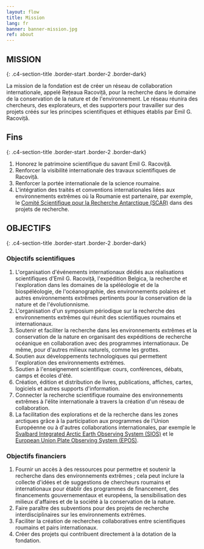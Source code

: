```yaml
---
layout: flow
title: Mission
lang: fr
banner: banner-mission.jpg
ref: about
---
```


## MISSION
{: .c4-section-title .border-start .border-2 .border-dark}


La mission de la fondation est de créer un réseau de collaboration internationale, appelé Rețeaua Racoviță, pour la recherche dans le domaine de la conservation de la nature et de l'environnement. Le réseau réunira des chercheurs, des explorateurs, et des supporters pour travailler sur des projets créés sur les principes scientifiques et éthiques établis par Emil G. Racoviță.

## Fins
{: .c4-section-title .border-start .border-2 .border-dark}

<!-- Les principaux buts de la fondation sont: -->

1. Honorez le patrimoine scientifique du savant Emil G. Racoviță.
1. Renforcer la visibilité internationale des travaux scientifiques de Racoviță.
1. Renforcer la portée internationale de la science roumaine.
1. L'intégration des traités et conventions internationales liées aux environnements extrêmes où la Roumanie est partenaire, par exemple, le [Comité Scientifique pour la Recherche Antarctique (SCAR)](https://council.science/events/2023-scar-sc-hass/) dans des projets de recherche.

## OBJECTIFS
{: .c4-section-title .border-start .border-2 .border-dark}

### Objectifs scientifiques

1. L'organisation d'événements internationaux dédiés aux réalisations scientifiques d'Emil G. Racoviță, l'expédition Belgica, la recherche et l'exploration dans les domaines de la spéléologie et de la biospéléologie, de l'océanographie, des environnements polaires et autres environnements extrêmes pertinents pour la conservation de la nature et de l'évolutionnisme.
1. L'organisation d'un symposium périodique sur la recherche des environnements extrêmes qui réunit des scientifiques roumains et internationaux.
1. Soutenir et faciliter la recherche dans les environnements extrêmes et la conservation de la nature en organisant des expéditions de recherche océanique en collaboration avec des programmes internationaux. De même, pour d'autres milieux naturels, comme les grottes.
1. Soutien aux développements technologiques qui permettent l'exploration des environnements extrêmes.
1. Soutien à l'enseignement scientifique: cours, conférences, débats, camps et écoles d'été.
1. Création, édition et distribution de livres, publications, affiches, cartes, logiciels et autres supports d'information.
1. Connecter la recherche scientifique roumaine des environnements extrêmes à l'élite internationale à travers la création d'un réseau de collaboration.
1. La facilitation des explorations et de la recherche dans les zones arctiques grâce à la participation aux programmes de l'Union Européenne ou à d'autres collaborations internationales, par exemple le [Svalbard Integrated Arctic Earth Observing System (SIOS)](https://sios-svalbard.org) et le [European Union Plate Observing System (EPOS)](https://cordis.europa.eu/project/id/262229).

### Objectifs financiers

1. Fournir un accès à des ressources pour permettre et soutenir la recherche dans des environnements extrêmes ; cela peut inclure la collecte d'idées et de suggestions de chercheurs roumains et internationaux pour établir des programmes de financement, des financements gouvernementaux et européens, la sensibilisation des milieux d'affaires et de la société à la conservation de la nature.
1. Faire paraître des subventions pour des projets de recherche interdisciplinaires sur les environnements extrêmes.
1. Faciliter la création de recherches collaboratives entre scientifiques roumains et pairs internationaux.
1. Créer des projets qui contribuent directement à la dotation de la fondation.
